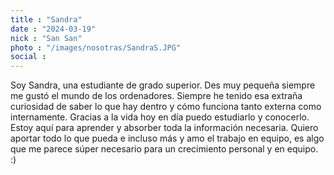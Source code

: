 ```yaml
---
title : "Sandra"
date : "2024-03-19"
nick : "San San"
photo : "/images/nosotras/SandraS.JPG" 
social :
---
```


Soy Sandra, una estudiante de grado superior. Des muy pequeña siempre me gustó el mundo de los ordenadores. Siempre he tenido esa extraña curiosidad de  saber lo que hay dentro y cómo funciona tanto externa como internamente. Gracias a la vida hoy en día puedo estudiarlo y conocerlo. Estoy aquí para aprender y absorber toda la información necesaria. Quiero aportar todo lo que pueda e incluso más y amo el trabajo en equipo, es algo que me parece súper necesario para un crecimiento personal y en equipo. :)